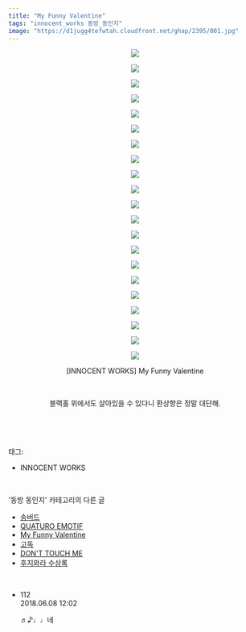 ```yaml
---
title: "My Funny Valentine"
tags: "innocent_works 동방_동인지"
image: "https://d1jugg4tefwtah.cloudfront.net/ghap/2395/001.jpg"
---
```

<div class="article">
<p style="text-align: center; clear: none; float: none;"><img src="{{ site.imgserver11 }}/ghap/2395/001.jpg"/></p>
<p style="text-align: center; clear: none; float: none;"><img src="{{ site.imgserver11 }}/ghap/2395/002.jpg"/></p>
<p style="text-align: center; clear: none; float: none;"><img src="{{ site.imgserver11 }}/ghap/2395/003.jpg"/></p>
<p style="text-align: center; clear: none; float: none;"><img src="{{ site.imgserver11 }}/ghap/2395/004.jpg"/></p>
<p style="text-align: center; clear: none; float: none;"><img src="{{ site.imgserver11 }}/ghap/2395/005.jpg"/></p>
<p style="text-align: center; clear: none; float: none;"><img src="{{ site.imgserver11 }}/ghap/2395/006.jpg"/></p>
<p style="text-align: center; clear: none; float: none;"><img src="{{ site.imgserver11 }}/ghap/2395/007.jpg"/></p>
<p style="text-align: center; clear: none; float: none;"><img src="{{ site.imgserver11 }}/ghap/2395/008.jpg"/></p>
<p style="text-align: center; clear: none; float: none;"><img src="{{ site.imgserver11 }}/ghap/2395/009.jpg"/></p>
<p style="text-align: center; clear: none; float: none;"><img src="{{ site.imgserver11 }}/ghap/2395/010.jpg"/></p>
<p style="text-align: center; clear: none; float: none;"><img src="{{ site.imgserver11 }}/ghap/2395/011.jpg"/></p>
<p style="text-align: center; clear: none; float: none;"><img src="{{ site.imgserver11 }}/ghap/2395/012.jpg"/></p>
<p style="text-align: center; clear: none; float: none;"><img src="{{ site.imgserver11 }}/ghap/2395/013.jpg"/></p>
<p style="text-align: center; clear: none; float: none;"><img src="{{ site.imgserver11 }}/ghap/2395/014.jpg"/></p>
<p style="text-align: center; clear: none; float: none;"><img src="{{ site.imgserver11 }}/ghap/2395/015.jpg"/></p>
<p style="text-align: center; clear: none; float: none;"><img src="{{ site.imgserver11 }}/ghap/2395/016.jpg"/></p>
<p style="text-align: center; clear: none; float: none;"><img src="{{ site.imgserver11 }}/ghap/2395/017.jpg"/></p>
<p style="text-align: center; clear: none; float: none;"><img src="{{ site.imgserver11 }}/ghap/2395/018.jpg"/></p>
<p style="text-align: center; clear: none; float: none;"><img src="{{ site.imgserver11 }}/ghap/2395/019.jpg"/></p>
<p style="text-align: center; clear: none; float: none;"><img src="{{ site.imgserver11 }}/ghap/2395/020.jpg"/></p>
<p style="text-align: center; clear: none; float: none;"><img src="{{ site.imgserver11 }}/ghap/2395/021.jpg"/></p>
<p style="text-align: center; clear: none; float: none;">[INNOCENT WORKS] My Funny Valentine</p>
<p style="text-align: center; clear: none; float: none;"><br/></p>
<p style="text-align: center; clear: none; float: none;">블랙홀 위에서도 살아있을 수 있다니 환상향은 정말 대단해.</p>
<p><br/></p>
</div><br/>
<div class="tagTrail">
<p>태그: </p>
<ul>
<li>INNOCENT WORKS</li>
</ul>
</div><br/>
<div class="another">
<p>'동방 동인지' 카테고리의 다른 글</p>
<ul>
<li><a href="/ghap_2397">송버드</a></li>
<li><a href="/ghap_2396">QUATURO EMOTIF</a></li>
<li><a href="/ghap_2395">My Funny Valentine</a></li>
<li><a href="/ghap_2394">고독</a></li>
<li><a href="/ghap_2393">DON'T TOUCH ME</a></li>
<li><a href="/ghap_2392">후지와라 수상록</a></li>
</ul>
</div><br/>
<div class="cb_module cb_fluid">
<div class="cb_wrt cb_profile">
<div class="comment">
<ul>
<li class="cb_thumb_off" id="comment15267992">
<div class="cb_comment_area">
<div class="cb_info_area">
<div class="cb_section">
<span class="cb_nick_name">112</span>
</div>
<div class="cb_section">
<span class="cb_date">2018.06.08 12:02 </span>
</div>
</div>
<div class="cb_dsc_comment">
<p class="cb_dsc">
											♬♪♩♩네
										</p>
</div>
</div></li>
</ul>
</div>
</div><!-- commentList close -->
</div><br/>
